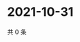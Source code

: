 # 2021-10-31

共 0 条

<!-- BEGIN WEIBO -->
<!-- 最后更新时间 Sun Oct 31 2021 20:12:32 GMT+0800 (China Standard Time) -->

<!-- END WEIBO -->
